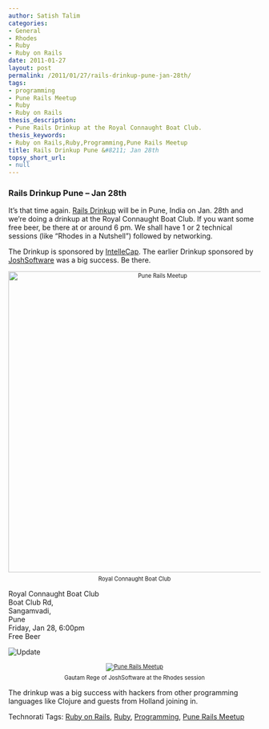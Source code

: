 ```yaml
---
author: Satish Talim
categories:
- General
- Rhodes
- Ruby
- Ruby on Rails
date: 2011-01-27
layout: post
permalink: /2011/01/27/rails-drinkup-pune-jan-28th/
tags:
- programming
- Pune Rails Meetup
- Ruby
- Ruby on Rails
thesis_description:
- Pune Rails Drinkup at the Royal Connaught Boat Club.
thesis_keywords:
- Ruby on Rails,Ruby,Programming,Pune Rails Meetup
title: Rails Drinkup Pune &#8211; Jan 28th
topsy_short_url:
- null
---
```


<div>
  <h3>
    Rails Drinkup Pune &#8211; Jan 28th
  </h3>
  
  <p>
    <span class="drop_cap">I</span>t&#8217;s that time again. <a href="http://www.meetup.com/PuneRailsMeetup/calendar/16130152/">Rails Drinkup</a> will be in Pune, India on Jan. 28th and we&#8217;re doing a drinkup at the Royal Connaught Boat Club. If you want some free beer, be there at or around 6 pm. We shall have 1 or 2 technical sessions (like &#8220;Rhodes in a Nutshell&#8221;) followed by networking.
  </p>
  
  <p>
    The Drinkup is sponsored by <a href="http://www.intellecap.com/">IntelleCap</a>. The earlier Drinkup sponsored by <a href="http://joshsoftware.com/">JoshSoftware</a> was a big success. Be there.
  </p>
  
  <div style="width:image 600 px; font-size:80%; text-align:center;">
    <a href="https://maps.google.com/maps?f=q&source=s_q&hl=en&geocode=&q=Royal+Connaught+Boat+Club,+Boat+Club+Rd,+Sangamvadi,+Pune&ie=UTF8&hq=Royal+Connaught+Boat+Club,&hnear=Boat+Club+Rd,+Sangamvadi,+Pune,+Maharashtra,+India&ll=18.540815,73.87383&spn=0.022867,0.038581&z=15&iwloc=A&cid=12786542920215914605"><img src="http://rubylearning.com/images/PRM.png" alt="Pune Rails Meetup" width="600" style="padding-bottom:0.5em;" /></a><br />Royal Connaught Boat Club
  </div>
  
  <p>
    Royal Connaught Boat Club<br />Boat Club Rd,<br />Sangamvadi,<br />Pune<br />Friday, Jan 28, 6:00pm<br />Free Beer
  </p>
  
  <p>
    <img src='http://rubylearning.com/images/update.jpg' style="border: 0px none ;" alt="Update" title="Update" />
  </p>
  
  <div style="width:image 600 px; font-size:80%; text-align:center;">
    <a href="http://www.meetup.com/PuneRailsMeetup/"><img src="http://rubylearning.com/images/DSC05177M.JPG" alt="Pune Rails Meetup" style="padding-bottom:0.5em;" /></a><br />Gautam Rege of JoshSoftware at the Rhodes session
  </div>
  
  <p>
    The drinkup was a big success with hackers from other programming languages like Clojure and guests from Holland joining in.
  </p>
</div>

Technorati Tags: <a href="http://technorati.com/tag/Ruby+on+Rails" rel="tag">Ruby on Rails</a>, <a href="http://technorati.com/tag/Ruby" rel="tag">Ruby</a>, <a href="http://technorati.com/tag/Programming" rel="tag">Programming</a>, <a href="http://technorati.com/tag/Pune+Rails+Meetup" rel="tag">Pune Rails Meetup</a>
